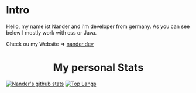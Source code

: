 <h1 text-align="center> Nander</h1>
    # Developer with <3
[![Years Badge](https://badges.pufler.dev/years/nanderLP)](https://github.com/nanderLP)
[![Repos Badge](https://badges.pufler.dev/repos/nanderLP)](https://github.com/nanderLP?tab=repositories)
[![Visits Badge](https://badges.pufler.dev/visits/nanderLP/nanderLP)](https://github.com/nanderLP?tab=repositories)

<h1 align="center">Intro</h1>
Hello,
my name ist Nander and i'm developer from germany.
As you can see below I mostly work with css or Java.

Check ou my Website => [nander.dev](https://nander.dev)

<h1 align="center">My personal Stats</h1>

[![Nander's github stats](https://github-readme-stats.vercel.app/api?username=nanderLP)](https://github.com/nanderLP)
[![Top Langs](https://github-readme-stats.vercel.app/api/top-langs/?username=nanderLP)](https://github.com/nanderLP)




  
